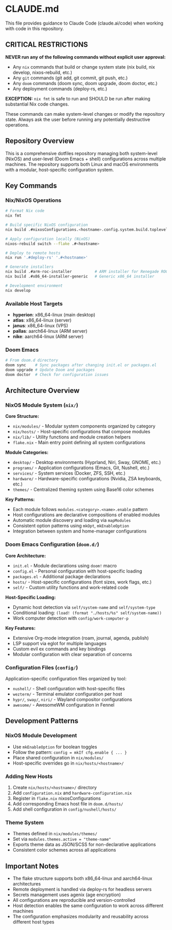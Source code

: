 # CLAUDE.md

This file provides guidance to Claude Code (claude.ai/code) when working with code in this repository.

## CRITICAL RESTRICTIONS

**NEVER run any of the following commands without explicit user approval:**
- Any `nix` commands that build or change system state (nix build, nix develop, nixos-rebuild, etc.)
- Any `git` commands (git add, git commit, git push, etc.)
- Any `doom` commands (doom sync, doom upgrade, doom doctor, etc.)
- Any deployment commands (deploy-rs, etc.)

**EXCEPTION:** `nix fmt` is safe to run and SHOULD be run after making substantial Nix code changes.

These commands can make system-level changes or modify the repository state. Always ask the user before running any potentially destructive operations.

## Repository Overview

This is a comprehensive dotfiles repository managing both system-level (NixOS) and user-level (Doom Emacs + shell) configurations across multiple machines. The repository supports both Linux and macOS environments with a modular, host-specific configuration system.

## Key Commands

### Nix/NixOS Operations
```bash
# Format Nix code
nix fmt

# Build specific NixOS configuration
nix build .#nixosConfigurations.<hostname>.config.system.build.toplevel

# Apply configuration locally (NixOS)
nixos-rebuild switch --flake .#<hostname>

# Deploy to remote hosts
nix run '.#deploy-rs' '.#<hostname>'

# Generate installers
nix build .#arm-roc-installer          # ARM installer for Renegade ROC
nix build .#x86_64-installer-generic   # Generic x86_64 installer

# Development environment
nix develop
```

### Available Host Targets
- **hyperion**: x86_64-linux (main desktop)
- **atlas**: x86_64-linux (server)
- **janus**: x86_64-linux (VPS)
- **pallas**: aarch64-linux (ARM server)
- **nike**: aarch64-linux (ARM server)

### Doom Emacs
```bash
# From doom.d directory
doom sync    # Sync packages after changing init.el or packages.el
doom upgrade # Update Doom and packages
doom doctor  # Check for configuration issues
```

## Architecture Overview

### NixOS Module System (`nix/`)

**Core Structure:**
- `nix/modules/` - Modular system components organized by category
- `nix/hosts/` - Host-specific configurations that compose modules
- `nix/lib/` - Utility functions and module creation helpers
- `flake.nix` - Main entry point defining all system configurations

**Module Categories:**
- `desktop/` - Desktop environments (Hyprland, Niri, Sway, GNOME, etc.)
- `programs/` - Application configurations (Emacs, Git, Nushell, etc.)
- `services/` - System services (Docker, ZFS, SSH, etc.)
- `hardware/` - Hardware-specific configurations (Nvidia, ZSA keyboards, etc.)
- `themes/` - Centralized theming system using Base16 color schemes

**Key Patterns:**
- Each module follows `modules.<category>.<name>.enable` pattern
- Host configurations are declarative compositions of enabled modules
- Automatic module discovery and loading via `mapModules`
- Consistent option patterns using `mkOpt`, `mkEnableOption`
- Integration between system and home-manager configurations

### Doom Emacs Configuration (`doom.d/`)

**Core Architecture:**
- `init.el` - Module declarations using `doom!` macro
- `config.el` - Personal configuration with host-specific loading
- `packages.el` - Additional package declarations
- `hosts/` - Host-specific configurations (font sizes, work flags, etc.)
- `self/` - Custom utility functions and work-related code

**Host-Specific Loading:**
- Dynamic host detection via `self/system-name` and `self/system-type`
- Conditional loading: `(load! (format "./hosts/%s" self/system-name))`
- Work computer detection with `config/work-computer-p`

**Key Features:**
- Extensive Org-mode integration (roam, journal, agenda, publish)
- LSP support via eglot for multiple languages
- Custom evil ex commands and key bindings
- Modular configuration with clear separation of concerns

### Configuration Files (`config/`)

Application-specific configuration files organized by tool:
- `nushell/` - Shell configuration with host-specific files
- `wezterm/` - Terminal emulator configuration per host
- `hypr/`, `sway/`, `niri/` - Wayland compositor configurations
- `awesome/` - AwesomeWM configuration in Fennel

## Development Patterns

### NixOS Module Development
- Use `mkEnableOption` for boolean toggles
- Follow the pattern: `config = mkIf cfg.enable { ... }`
- Place shared configuration in `nix/modules/`
- Host-specific overrides go in `nix/hosts/<hostname>/`

### Adding New Hosts
1. Create `nix/hosts/<hostname>/` directory
2. Add `configuration.nix` and `hardware-configuration.nix`
3. Register in `flake.nix` nixosConfigurations
4. Add corresponding Emacs host file in `doom.d/hosts/`
5. Add shell configuration in `config/nushell/hosts/`

### Theme System
- Themes defined in `nix/modules/themes/`
- Set via `modules.themes.active = "theme-name"`
- Exports theme data as JSON/SCSS for non-declarative applications
- Consistent color schemes across all applications

## Important Notes

- The flake structure supports both x86_64-linux and aarch64-linux architectures
- Remote deployment is handled via deploy-rs for headless servers
- Secrets management uses agenix (age encryption)
- All configurations are reproducible and version-controlled
- Host detection enables the same configuration to work across different machines
- The configuration emphasizes modularity and reusability across different host types